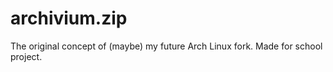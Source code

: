 # archivium.zip
The original concept of (maybe) my future Arch Linux fork. Made for school project.
